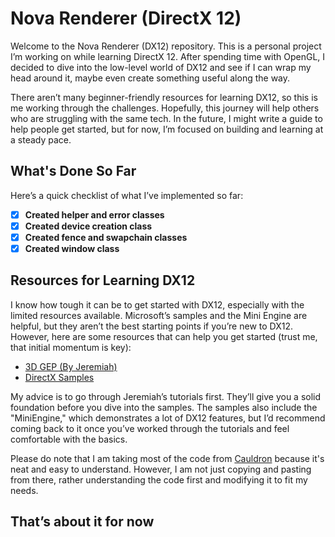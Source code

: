 # Nova Renderer (DirectX 12)

Welcome to the Nova Renderer (DX12) repository. This is a personal project I’m working on while learning DirectX 12. After spending time with OpenGL, I decided to dive into the low-level world of DX12 and see if I can wrap my head around it, maybe even create something useful along the way.

There aren’t many beginner-friendly resources for learning DX12, so this is me working through the challenges. Hopefully, this journey will help others who are struggling with the same tech. In the future, I might write a guide to help people get started, but for now, I’m focused on building and learning at a steady pace.

## What's Done So Far

Here’s a quick checklist of what I’ve implemented so far:

- [x] **Created helper and error classes**
- [x] **Created device creation class**
- [x] **Created fence and swapchain classes**
- [x] **Created window class**

## Resources for Learning DX12

I know how tough it can be to get started with DX12, especially with the limited resources available. Microsoft’s samples and the Mini Engine are helpful, but they aren’t the best starting points if you’re new to DX12. However, here are some resources that can help you get started (trust me, that initial momentum is key):

- [3D GEP (By Jeremiah)](https://www.3dgep.com/category/graphics-programming/directx/)
- [DirectX Samples](https://github.com/microsoft/DirectX-Graphics-Samples)

My advice is to go through Jeremiah’s tutorials first. They’ll give you a solid foundation before you dive into the samples. The samples also include the "MiniEngine," which demonstrates a lot of DX12 features, but I’d recommend coming back to it once you’ve worked through the tutorials and feel comfortable with the basics.

Please do note that I am taking most of the code from [Cauldron](https://github.com/GPUOpen-LibrariesAndSDKs/Cauldron) because it's neat and easy to understand. However, I am
not just copying and pasting from there, rather understanding the code first and modifying it to fit my needs.

## That’s about it for now